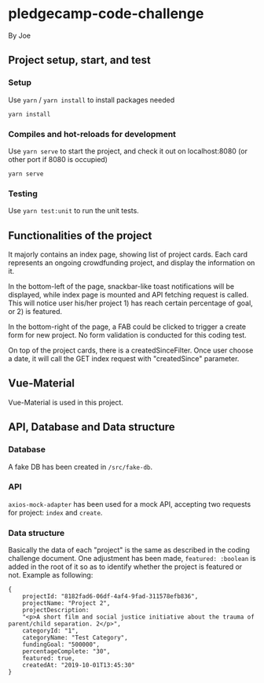 # pledgecamp-code-challenge

By Joe

## Project setup, start, and test

### Setup

Use `yarn` / `yarn install` to install packages needed

```
yarn install
```

### Compiles and hot-reloads for development

Use `yarn serve` to start the project, and check it out on localhost:8080 (or other port if 8080 is occupied)

```
yarn serve
```

### Testing

Use `yarn test:unit` to run the unit tests.

## Functionalities of the project

It majorly contains an index page, showing list of project cards. Each card represents an ongoing crowdfunding project, and display the information on it.

In the bottom-left of the page, snackbar-like toast notifications will be displayed, while index page is mounted and API fetching request is called. This will notice user his/her project 1) has reach certain percentage of goal, or 2) is featured.

In the bottom-right of the page, a FAB could be clicked to trigger a create form for new project. No form validation is conducted for this coding test.

On top of the project cards, there is a createdSinceFilter. Once user choose a date, it will call the GET index request with "createdSince" parameter.

## Vue-Material

Vue-Material is used in this project.

## API, Database and Data structure
### Database
A fake DB has been created in ```/src/fake-db```.

### API
```axios-mock-adapter``` has been used for a mock API, accepting two requests for project: ```index``` and ```create```.

### Data structure
Basically the data of each "project" is the same as described in the coding challenge document. One adjustment has been made, `featured: :boolean` is added in the root of it so as to identify whether the project is featured or not. Example as following:

```
{
    projectId: "8182fad6-06df-4af4-9fad-311578efb836",
    projectName: "Project 2",
    projectDescription:
    "<p>A short film and social justice initiative about the trauma of parent/child separation. 2</p>",
    categoryId: "1",
    categoryName: "Test Category",
    fundingGoal: "500000",
    percentageComplete: "30",
    featured: true,
    createdAt: "2019-10-01T13:45:30"
}
```
